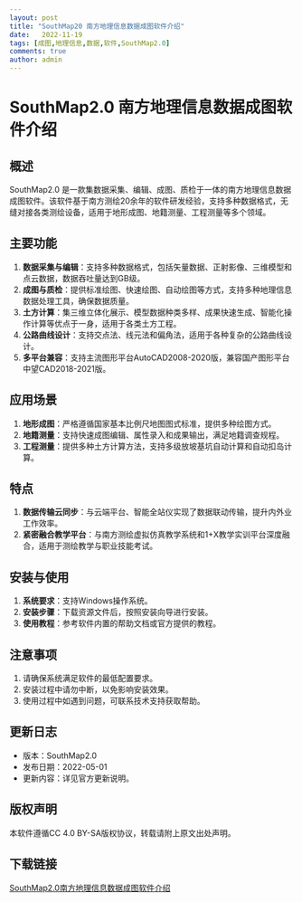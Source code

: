 ```yaml
---
layout: post
title: "SouthMap20 南方地理信息数据成图软件介绍"
date:   2022-11-19
tags: [成图,地理信息,数据,软件,SouthMap2.0]
comments: true
author: admin
---
```

# SouthMap2.0 南方地理信息数据成图软件介绍

## 概述
SouthMap2.0 是一款集数据采集、编辑、成图、质检于一体的南方地理信息数据成图软件。该软件基于南方测绘20余年的软件研发经验，支持多种数据格式，无缝对接各类测绘设备，适用于地形成图、地籍测量、工程测量等多个领域。

## 主要功能
1. **数据采集与编辑**：支持多种数据格式，包括矢量数据、正射影像、三维模型和点云数据，数据吞吐量达到GB级。
2. **成图与质检**：提供标准绘图、快速绘图、自动绘图等方式，支持多种地理信息数据处理工具，确保数据质量。
3. **土方计算**：集三维立体化展示、模型数据种类多样、成果快速生成、智能化操作计算等优点于一身，适用于各类土方工程。
4. **公路曲线设计**：支持交点法、线元法和偏角法，适用于各种复杂的公路曲线设计。
5. **多平台兼容**：支持主流图形平台AutoCAD2008-2020版，兼容国产图形平台中望CAD2018-2021版。

## 应用场景
1. **地形成图**：严格遵循国家基本比例尺地图图式标准，提供多种绘图方式。
2. **地籍测量**：支持快速成图编辑、属性录入和成果输出，满足地籍调查规程。
3. **工程测量**：提供多种土方计算方法，支持多级放坡基坑自动计算和自动扣岛计算。

## 特点
1. **数据传输云同步**：与云端平台、智能全站仪实现了数据联动传输，提升内外业工作效率。
2. **紧密融合教学平台**：与南方测绘虚拟仿真教学系统和1+X教学实训平台深度融合，适用于测绘教学与职业技能考试。

## 安装与使用
1. **系统要求**：支持Windows操作系统。
2. **安装步骤**：下载资源文件后，按照安装向导进行安装。
3. **使用教程**：参考软件内置的帮助文档或官方提供的教程。

## 注意事项
1. 请确保系统满足软件的最低配置要求。
2. 安装过程中请勿中断，以免影响安装效果。
3. 使用过程中如遇到问题，可联系技术支持获取帮助。

## 更新日志
- 版本：SouthMap2.0
- 发布日期：2022-05-01
- 更新内容：详见官方更新说明。

## 版权声明
本软件遵循CC 4.0 BY-SA版权协议，转载请附上原文出处声明。

## 下载链接

[SouthMap2.0南方地理信息数据成图软件介绍](https://pan.quark.cn/s/e354f6e6c9c1)